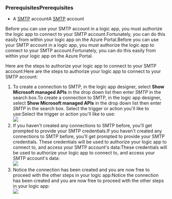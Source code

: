 ### <a name="prerequisites"></a><span data-ttu-id="e6a19-101">Prerequisites</span><span class="sxs-lookup"><span data-stu-id="e6a19-101">Prerequisites</span></span>
* <span data-ttu-id="e6a19-102">A [SMTP](https://wikipedia.org/wiki/Simple_Mail_Transfer_Protocol) account</span><span class="sxs-lookup"><span data-stu-id="e6a19-102">A [SMTP](https://wikipedia.org/wiki/Simple_Mail_Transfer_Protocol) account</span></span>  

<span data-ttu-id="e6a19-103">Before you can use your SMTP account in a logic app, you must authorize the logic app to connect to your SMTP account.Fortunately, you can do this easily from within your logic app on the Azure Portal.</span><span class="sxs-lookup"><span data-stu-id="e6a19-103">Before you can use your SMTP account in a logic app, you must authorize the logic app to connect to your SMTP account.Fortunately, you can do this easily from within your logic app on the Azure Portal.</span></span>  

<span data-ttu-id="e6a19-104">Here are the steps to authorize your logic app to connect to your SMTP account:</span><span class="sxs-lookup"><span data-stu-id="e6a19-104">Here are the steps to authorize your logic app to connect to your SMTP account:</span></span>  

1. <span data-ttu-id="e6a19-105">To create a connection to SMTP, in the logic app designer, select **Show Microsoft managed APIs** in the drop down list then enter *SMTP* in the search box.</span><span class="sxs-lookup"><span data-stu-id="e6a19-105">To create a connection to SMTP, in the logic app designer, select **Show Microsoft managed APIs** in the drop down list then enter *SMTP* in the search box.</span></span> <span data-ttu-id="e6a19-106">Select the trigger or action you'll like to use:</span><span class="sxs-lookup"><span data-stu-id="e6a19-106">Select the trigger or action you'll like to use:</span></span>  
   ![](https://docstestmedia1.blob.core.windows.net/azure-media/includes/media/connectors-create-api-smtp/smtp-1.png)  
2. <span data-ttu-id="e6a19-107">If you haven't created any connections to SMTP before, you'll get prompted to provide your SMTP credentials.</span><span class="sxs-lookup"><span data-stu-id="e6a19-107">If you haven't created any connections to SMTP before, you'll get prompted to provide your SMTP credentials.</span></span> <span data-ttu-id="e6a19-108">These credentials will be used to authorize your logic app to connect to, and access your SMTP account's data:</span><span class="sxs-lookup"><span data-stu-id="e6a19-108">These credentials will be used to authorize your logic app to connect to, and access your SMTP account's data:</span></span>  
   ![](https://docstestmedia1.blob.core.windows.net/azure-media/includes/media/connectors-create-api-smtp/smtp-2.png)  
3. <span data-ttu-id="e6a19-109">Notice the connection has been created and you are now free to proceed with the other steps in your logic app:</span><span class="sxs-lookup"><span data-stu-id="e6a19-109">Notice the connection has been created and you are now free to proceed with the other steps in your logic app:</span></span>  
   ![](https://docstestmedia1.blob.core.windows.net/azure-media/includes/media/connectors-create-api-smtp/smtp-3.png)  




